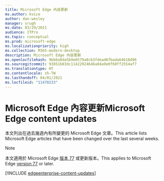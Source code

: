 ```yaml
---
title: Microsoft Edge 內容更新
ms.author: kvice
author: dan-wesley
manager: srugh
ms.date: 03/29/2021
audience: ITPro
ms.topic: conceptual
ms.prod: microsoft-edge
ms.localizationpriority: high
ms.collection: M365-modern-desktop
description: Microsoft Edge 內容更新
ms.openlocfilehash: 9bb6a0da5b9e0579a8cb3fdead6fbada64618d96
ms.sourcegitcommit: 93851b83dc11422924646a04a9e0f60ff2554af7
ms.translationtype: HT
ms.contentlocale: zh-TW
ms.lasthandoff: 04/01/2021
ms.locfileid: "11470233"
---
```

# <a name="microsoft-edge-content-updates"></a><span data-ttu-id="cb05b-103">Microsoft Edge 內容更新</span><span class="sxs-lookup"><span data-stu-id="cb05b-103">Microsoft Edge content updates</span></span>

<span data-ttu-id="cb05b-104">本文列出在過去幾週內有所變更的 Microsoft Edge 文章。</span><span class="sxs-lookup"><span data-stu-id="cb05b-104">This article lists Microsoft Edge articles that have been changed over the last several weeks.</span></span>

> [!NOTE]
> <span data-ttu-id="cb05b-105">本文適用於 Microsoft Edge [版本 77](https://support.microsoft.com/help/4027011/microsoft-edge-find-out-which-version-you-have?ocid=MicrosoftStore-EdgeVersion) 或更新版本。</span><span class="sxs-lookup"><span data-stu-id="cb05b-105">This applies to Microsoft Edge [version 77](https://support.microsoft.com/help/4027011/microsoft-edge-find-out-which-version-you-have?ocid=MicrosoftStore-EdgeVersion) or later.</span></span>

[!INCLUDE [edgeenterprise-content-updates](./includes/edgeenterprise-content-updates.md)]
